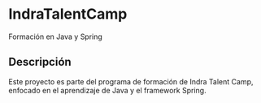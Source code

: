 # IndraTalentCamp

Formación en Java y Spring

## Descripción

Este proyecto es parte del programa de formación de Indra Talent Camp, enfocado en el aprendizaje de Java y el framework Spring.

